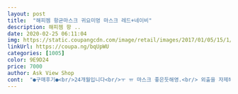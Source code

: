 ```yaml
---
layout: post 
title:  "해피젬 항균마스크 귀요미멍 마스크 레드+네이비" 
description: 해피젬 항 ..
date: 2020-02-25 06:11:04 
img: https://static.coupangcdn.com/image/retail/images/2017/01/05/15/1/7fb71a3f-e19c-40a8-8e7b-55fd1c2dee72.jpg 
linkUrl: https://coupa.ng/bqUpWU 
categories: [1005] 
color: 9E9D24 
price: 7000 
author: Ask View Shop 
cont:  "●구매후기●<br/>24개월입니다<br/>ㅜ ㅠ 마스크 좋은듯해영.<br/> 외출을 자제해서 아직 써보진않았지마느 숨쉬기가 조금 더 쉬울거같아요<br/>더워지는데 필터교체형으로 나온 마스크도 더울거같아서<br/>어린이집에서 쓰고 있으려고 구매했어요 실내에서 kf95를 쓰고 있기에는 답답할것 같아서 면마스크를 쓰게 하려고 했는데 집에 있는 마스크는 방한용이라 요점 날씨에 더울것 같아서 얇은 마스크로 선택했어요 항균마스크니까 오래 쓰고 있어도 일반 면마스크보다 나을것 같아요<br/>이 시국에 마스크 구하기란.<br/>.<br/> ㅜ ㅠ 아쉬운대로.<br/>.<br/> 면마스크라도.<br/>ㅡ.<br/><br/>이건 오래 잘껴줘서 편법썼네요<br/>이게 젤 좋을거같기도 했구요<br/>임의적으로 개조했어요<br/>코로나 마스크용으론 너무슝슝이라 필터끼려고<br/>" 
---
```

